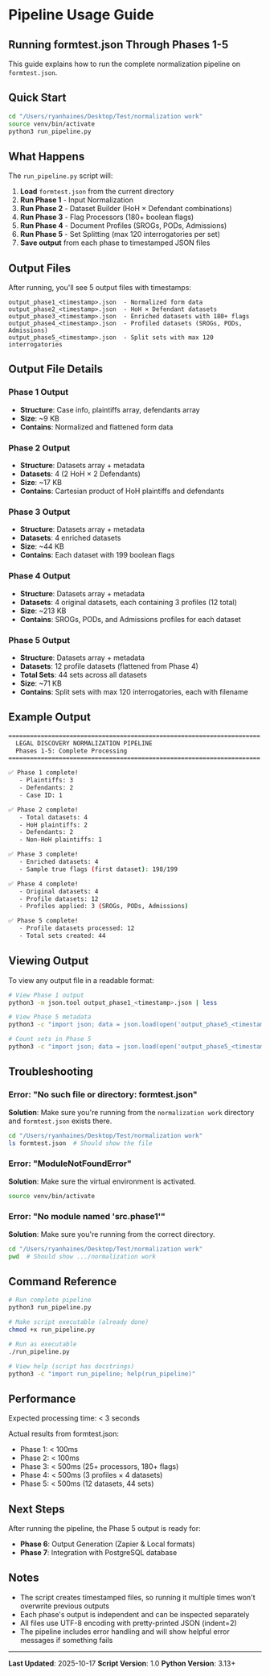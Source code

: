 # Pipeline Usage Guide

## Running formtest.json Through Phases 1-5

This guide explains how to run the complete normalization pipeline on `formtest.json`.

## Quick Start

```bash
cd "/Users/ryanhaines/Desktop/Test/normalization work"
source venv/bin/activate
python3 run_pipeline.py
```

## What Happens

The `run_pipeline.py` script will:

1. **Load** `formtest.json` from the current directory
2. **Run Phase 1** - Input Normalization
3. **Run Phase 2** - Dataset Builder (HoH × Defendant combinations)
4. **Run Phase 3** - Flag Processors (180+ boolean flags)
5. **Run Phase 4** - Document Profiles (SROGs, PODs, Admissions)
6. **Run Phase 5** - Set Splitting (max 120 interrogatories per set)
7. **Save output** from each phase to timestamped JSON files

## Output Files

After running, you'll see 5 output files with timestamps:

```
output_phase1_<timestamp>.json  - Normalized form data
output_phase2_<timestamp>.json  - HoH × Defendant datasets
output_phase3_<timestamp>.json  - Enriched datasets with 180+ flags
output_phase4_<timestamp>.json  - Profiled datasets (SROGs, PODs, Admissions)
output_phase5_<timestamp>.json  - Split sets with max 120 interrogatories
```

## Output File Details

### Phase 1 Output
- **Structure**: Case info, plaintiffs array, defendants array
- **Size**: ~9 KB
- **Contains**: Normalized and flattened form data

### Phase 2 Output
- **Structure**: Datasets array + metadata
- **Datasets**: 4 (2 HoH × 2 Defendants)
- **Size**: ~17 KB
- **Contains**: Cartesian product of HoH plaintiffs and defendants

### Phase 3 Output
- **Structure**: Datasets array + metadata
- **Datasets**: 4 enriched datasets
- **Size**: ~44 KB
- **Contains**: Each dataset with 199 boolean flags

### Phase 4 Output
- **Structure**: Datasets array + metadata
- **Datasets**: 4 original datasets, each containing 3 profiles (12 total)
- **Size**: ~213 KB
- **Contains**: SROGs, PODs, and Admissions profiles for each dataset

### Phase 5 Output
- **Structure**: Datasets array + metadata
- **Datasets**: 12 profile datasets (flattened from Phase 4)
- **Total Sets**: 44 sets across all datasets
- **Size**: ~71 KB
- **Contains**: Split sets with max 120 interrogatories, each with filename

## Example Output

```bash
======================================================================
  LEGAL DISCOVERY NORMALIZATION PIPELINE
  Phases 1-5: Complete Processing
======================================================================

✅ Phase 1 complete!
   - Plaintiffs: 3
   - Defendants: 2
   - Case ID: 1

✅ Phase 2 complete!
   - Total datasets: 4
   - HoH plaintiffs: 2
   - Defendants: 2
   - Non-HoH plaintiffs: 1

✅ Phase 3 complete!
   - Enriched datasets: 4
   - Sample true flags (first dataset): 198/199

✅ Phase 4 complete!
   - Original datasets: 4
   - Profile datasets: 12
   - Profiles applied: 3 (SROGs, PODs, Admissions)

✅ Phase 5 complete!
   - Profile datasets processed: 12
   - Total sets created: 44
```

## Viewing Output

To view any output file in a readable format:

```bash
# View Phase 1 output
python3 -m json.tool output_phase1_<timestamp>.json | less

# View Phase 5 metadata
python3 -c "import json; data = json.load(open('output_phase5_<timestamp>.json')); print(json.dumps(data['metadata'], indent=2))"

# Count sets in Phase 5
python3 -c "import json; data = json.load(open('output_phase5_<timestamp>.json')); print(f\"Total sets: {data['metadata']['total_sets']}\")"
```

## Troubleshooting

### Error: "No such file or directory: formtest.json"
**Solution**: Make sure you're running from the `normalization work` directory and `formtest.json` exists there.

```bash
cd "/Users/ryanhaines/Desktop/Test/normalization work"
ls formtest.json  # Should show the file
```

### Error: "ModuleNotFoundError"
**Solution**: Make sure the virtual environment is activated.

```bash
source venv/bin/activate
```

### Error: "No module named 'src.phase1'"
**Solution**: Make sure you're running from the correct directory.

```bash
cd "/Users/ryanhaines/Desktop/Test/normalization work"
pwd  # Should show .../normalization work
```

## Command Reference

```bash
# Run complete pipeline
python3 run_pipeline.py

# Make script executable (already done)
chmod +x run_pipeline.py

# Run as executable
./run_pipeline.py

# View help (script has docstrings)
python3 -c "import run_pipeline; help(run_pipeline)"
```

## Performance

Expected processing time: < 3 seconds

Actual results from formtest.json:
- Phase 1: < 100ms
- Phase 2: < 100ms
- Phase 3: < 500ms (25+ processors, 180+ flags)
- Phase 4: < 500ms (3 profiles × 4 datasets)
- Phase 5: < 500ms (12 datasets, 44 sets)

## Next Steps

After running the pipeline, the Phase 5 output is ready for:
- **Phase 6**: Output Generation (Zapier & Local formats)
- **Phase 7**: Integration with PostgreSQL database

## Notes

- The script creates timestamped files, so running it multiple times won't overwrite previous outputs
- Each phase's output is independent and can be inspected separately
- All files use UTF-8 encoding with pretty-printed JSON (indent=2)
- The pipeline includes error handling and will show helpful error messages if something fails

---

**Last Updated**: 2025-10-17
**Script Version**: 1.0
**Python Version**: 3.13+
